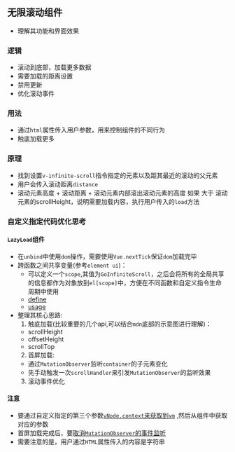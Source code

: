 ## 无限滚动组件
* 理解其功能和界面效果

### 逻辑
* 滚动到底部，加载更多数据
* 需要加载的距离设置
* 禁用更新
* 优化滚动事件

### 用法
* 通过`html`属性传入用户参数，用来控制组件的不同行为
* 触底加载更多

### 原理
* 找到设置`v-infinite-scroll`指令指定的元素以及距其最近的滚动的父元素
* 用户会传入滚动距离`distance`
* 滚动元素高度 + 滚动距离 + 滚动元素内部滚出滚动元素的高度 如果 大于 滚动元素的scrollHeight，说明需要加载内容，执行用户传入的`load`方法


### 自定义指定代码优化思考
#### `LazyLoad`组件
* 在`unbind`中使用`dom`操作，需要使用`Vue.nextTick`保证`dom`加载完毕
* 跨函数之间共享变量(参考`element ui`)：
  * 可以定义一个`scope`,其值为`GoInfiniteScroll`，之后会将所有的全局共享的信息都作为对象放到`el[scope]`中，方便在不同函数和自定义指令生命周期中使用
  * [define](https://github.com/wangkaiwd/js-deep/blob/cd2c105b2b75199df4041186f644ca31eba651a7/advanced/vue-usage/vue-components/src/components/directives/infinite-scroll.js#L46)
  * [usage](https://github.com/wangkaiwd/js-deep/blob/cd2c105b2b75199df4041186f644ca31eba651a7/advanced/vue-usage/vue-components/src/components/directives/infinite-scroll.js#L58-L63)
* 整理其核心思路:
  1. 触底加载(比较重要的几个api,可以结合`mdn`底部的示意图进行理解)：
    * scrollHeight
    * offsetHeight
    * scrollTop
  2. 首屏加载:
    * 通过`MutationObserver`监听`container`的子元素变化
    * 先手动触发一次`scrollHandler`来引发`MutationObserver`的监听效果
  3. 滚动事件优化 

#### 注意
* 要通过自定义指定的第三个参数[`vNode.context`来获取到`vm`](https://github.com/wangkaiwd/js-deep/blob/cd2c105b2b75199df4041186f644ca31eba651a7/advanced/vue-usage/vue-components/src/components/directives/infinite-scroll.js#L42) ,然后从组件中获取对应的参数
* 首屏加载完成后，要[取消`MutationObserver`的事件监听](https://github.com/wangkaiwd/go-ui/blob/f734d5c7bf094f1f2ad4e16e820e0529ea3d2925/src/components/infinite-scroll/index.js#L40-L43)
* 需要注意的是，用户通过`HTML`属性传入的内容是字符串
